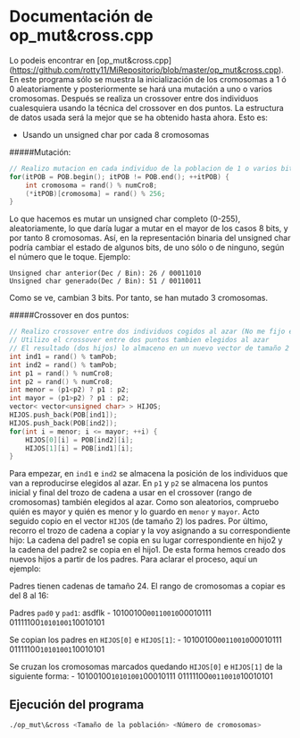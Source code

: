 Documentación de op_mut&cross.cpp
=================================

Lo podeis encontrar en [op_mut&cross.cpp] (https://github.com/rotty11/MiRepositorio/blob/master/op_mut&cross.cpp). En este programa sólo se muestra la inicialización de los cromosomas a 1 ó 0 aleatoriamente y posteriormente se hará una mutación a uno o varios cromosomas. Después se realiza un crossover entre dos individuos cualesquiera usando la técnica del crossover en dos puntos. La estructura de datos usada será la mejor que se ha obtenido hasta ahora. Esto es:

  - Usando un unsigned char por cada 8 cromosomas

#####Mutación:
```cpp
// Realizo mutacion en cada individuo de la poblacion de 1 o varios bits
for(itPOB = POB.begin(); itPOB != POB.end(); ++itPOB) {
	int cromosoma = rand() % numCro8;
	(*itPOB)[cromosoma] = rand() % 256;
}
```
Lo que hacemos es mutar un unsigned char completo (0-255), aleatoriamente, lo que daría lugar a mutar en el mayor de los casos 8 bits, y por tanto 8 cromosomas. Así, en la representación binaria del unsigned char podría cambiar el estado de algunos bits, de uno sólo o de ninguno, según el número que le toque. Ejemplo:

	Unsigned char anterior(Dec / Bin): 26 / 00011010
	Unsigned char generado(Dec / Bin): 51 / 00110011
	
Como se ve, cambian 3 bits. Por tanto, se han mutado 3 cromosomas.

#####Crossover en dos puntos:
```cpp
// Realizo crossover entre dos individuos cogidos al azar (No me fijo en fitness ni nada)
// Utilizo el crossover entre dos puntos tambien elegidos al azar
// El resultado (dos hijos) lo almaceno en un nuevo vector de tamaño 2
int ind1 = rand() % tamPob;
int ind2 = rand() % tamPob;
int p1 = rand() % numCro8;
int p2 = rand() % numCro8;
int menor = (p1<p2) ? p1 : p2;
int mayor = (p1>p2) ? p1 : p2;
vector< vector<unsigned char> > HIJOS;
HIJOS.push_back(POB[ind1]);
HIJOS.push_back(POB[ind2]);
for(int i = menor; i <= mayor; ++i) {
	HIJOS[0][i] = POB[ind2][i];
	HIJOS[1][i] = POB[ind1][i];
}
```
Para empezar, en `ind1` e `ind2` se almacena la posición de los individuos que van a reproducirse elegidos al azar. En `p1` y `p2` se almacena los puntos inicial y final del trozo de cadena a usar en el crossover (rango de cromosomas) también elegidos al azar. Como son aleatorios, compruebo quién es mayor y quién es menor y lo guardo en `menor` y `mayor`. Acto seguido copio en el vector `HIJOS` (de tamaño 2) los padres. Por último, recorro el trozo de cadena a copiar y la voy asignando a su correspondiente hijo: La cadena del padre1 se copia en su lugar correspondiente en hijo2 y la cadena del padre2 se copia en el hijo1.
De esta forma hemos creado dos nuevos hijos a partir de los padres. Para aclarar el proceso, aquí un ejemplo:

Padres tienen cadenas de tamaño 24. El rango de cromosomas a copiar es del 8 al 16:

Padres `pad0` y `pad1`:
asdflk
	- 10100100`00110010`00010111        01111100`10101001`10010101

Se copian los padres en `HIJOS[0]` e `HIJOS[1]`:
	- 10100100`00110010`00010111        01111100`10101001`10010101
	
Se cruzan los cromosomas marcados quedando `HIJOS[0]` e `HIJOS[1]` de la siguiente forma:
	- 10100100`10101001`00010111        01111100`00110010`10010101

Ejecución del programa
----------------------

  ```bash
  ./op_mut\&cross <Tamaño de la población> <Número de cromosomas>
  ```
